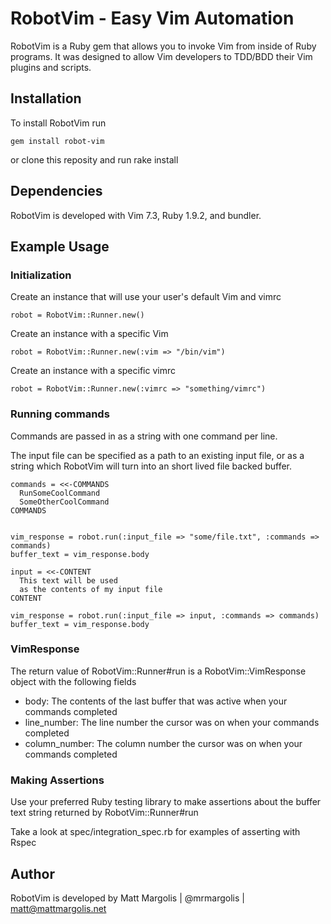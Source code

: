 # RobotVim - Easy Vim Automation
RobotVim is a Ruby gem that allows you to invoke Vim from inside of Ruby
programs.  It was designed to allow Vim developers to TDD/BDD their Vim plugins
and scripts.

## Installation
To install RobotVim run

    gem install robot-vim

or clone this reposity and run
    rake install


## Dependencies
RobotVim is developed with Vim 7.3, Ruby 1.9.2, and bundler.


## Example Usage

### Initialization
Create an instance that will use your user's default Vim and vimrc

    robot = RobotVim::Runner.new()

Create an instance with a specific Vim

    robot = RobotVim::Runner.new(:vim => "/bin/vim")

Create an instance with a specific vimrc

    robot = RobotVim::Runner.new(:vimrc => "something/vimrc")

### Running commands
Commands are passed in as a string with one command per line.

The input file can be specified as a path to an existing input file, or as a string which RobotVim will turn into an short lived file backed buffer.

    commands = <<-COMMANDS
      RunSomeCoolCommand
      SomeOtherCoolCommand
    COMMANDS


    vim_response = robot.run(:input_file => "some/file.txt", :commands => commands)
    buffer_text = vim_response.body

    input = <<-CONTENT
      This text will be used
      as the contents of my input file
    CONTENT

    vim_response = robot.run(:input_file => input, :commands => commands)
    buffer_text = vim_response.body

### VimResponse

The return value of RobotVim::Runner#run is a RobotVim::VimResponse object with the following fields

- body: The contents of the last buffer that was active when your commands completed
- line\_number: The line number the cursor was on when your commands completed
- column\_number: The column number the cursor was on when your commands completed


### Making Assertions
Use your preferred Ruby testing library to make assertions about the buffer text string returned by RobotVim::Runner#run

Take a look at spec/integration\_spec.rb for examples of asserting with Rspec

## Author
RobotVim is developed by Matt Margolis | @mrmargolis | matt@mattmargolis.net
